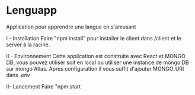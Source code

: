 # Lenguapp
Application pour apprendre une langue en s'amusant

I - Installation
Faire "npm install" pour installer le client dans /client et le server à la racine.

II - Environnement
Cette application est construite avec React et MONGO DB, vous pouvez utiliser soit en local ou utiliser une instance de mongo DB sur mongo Atlas.
Après configuration il vous suffit d'ajouter MONGO_URI dans .env

II- Lancement
Faire "npm start
